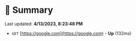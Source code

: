 # 📖 Summary
Last updated: **4/13/2023, 8:23:48 PM**

- `GET` [https://google.com](https://google.com) - **Up** (132ms)
